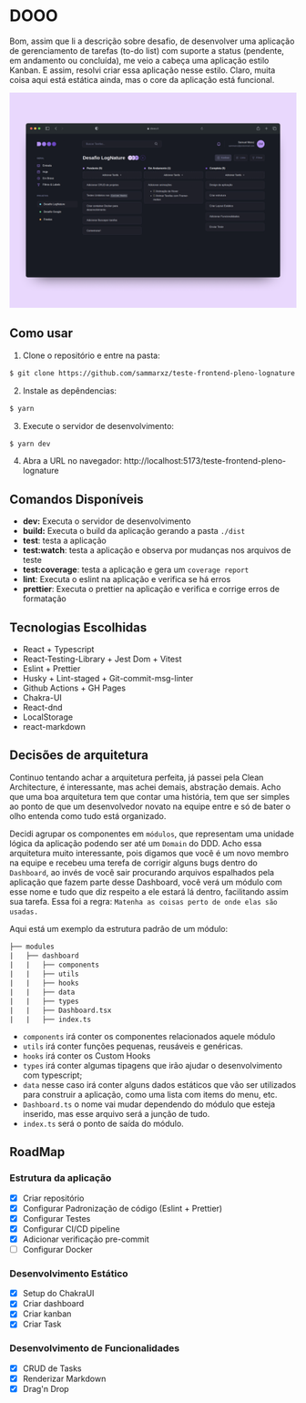 # DOOO
Bom, assim que li a descrição sobre desafio, de desenvolver uma aplicação de gerenciamento de tarefas (to-do list) com 
suporte a status (pendente, em andamento ou concluída), me veio a cabeça uma aplicação estilo Kanban. E assim, resolvi 
criar essa aplicação nesse estilo. Claro, muita coisa aqui está estática ainda, mas o core da aplicação está funcional.

![Dashboard DOOO task manager](./public/preview.png "Preview Dooo task manager")

## Como usar

1. Clone o repositório e entre na pasta:
```bash
$ git clone https://github.com/sammarxz/teste-frontend-pleno-lognature && cd teste-frontend-pleno-lognature
```

2. Instale as depêndencias:
```bash
$ yarn
```

3. Execute o servidor de desenvolvimento:
```bash
$ yarn dev
```

4. Abra a URL no navegador: http://localhost:5173/teste-frontend-pleno-lognature

## Comandos Disponíveis

- **dev:** Executa o servidor de desenvolvimento 
- **build:** Executa o build da aplicação gerando a pasta `./dist`
- **test**: testa a aplicação 
- **test:watch**: testa a aplicação e observa por mudanças nos arquivos de teste
- **test:coverage**: testa a aplicação e gera um `coverage report`
- **lint**: Executa o eslint na aplicação e verifica se há erros 
- **prettier**: Executa o prettier na aplicação e verifica e corrige erros de formatação

## Tecnologias Escolhidas
- React + Typescript
- React-Testing-Library + Jest Dom + Vitest
- Eslint + Prettier
- Husky + Lint-staged + Git-commit-msg-linter
- Github Actions + GH Pages
- Chakra-UI
- React-dnd
- LocalStorage
- react-markdown

## Decisões de arquitetura
Continuo tentando achar a arquitetura perfeita, já passei pela Clean Architecture, é interessante, mas 
achei demais, abstração demais. Acho que uma boa arquitetura tem que contar uma história, tem que 
ser simples ao ponto de que um desenvolvedor novato na equipe entre e só de bater o olho entenda como tudo está organizado.

Decidi agrupar os componentes em `módulos`, que representam uma unidade lógica da aplicação podendo ser até um `Domain`
do DDD. Acho essa arquitetura muito interessante, pois digamos que você é um novo membro na equipe e
recebeu uma terefa de corrigir alguns bugs dentro do `Dashboard`, ao invés de você sair procurando arquivos
espalhados pela aplicação que fazem parte desse Dashboard, você verá um módulo com esse nome e tudo que 
diz respeito a ele estará lá dentro, facilitando assim sua tarefa. Essa foi a regra: `Matenha as coisas perto de onde elas são usadas.`

Aqui está um exemplo da estrutura padrão de um módulo:

```
├── modules
|   ├── dashboard
|   |   ├── components
|   |   ├── utils
|   |   ├── hooks
|   |   ├── data
|   |   ├── types
|   |   ├── Dashboard.tsx
|   |   ├── index.ts
```

- `components` irá conter os componentes relacionados aquele módulo
- `utils` irá conter funções pequenas, reusáveis e genéricas. 
- `hooks` irá conter os Custom Hooks
- `types` irá conter algumas tipagens que irão ajudar o desenvolvimento com typescript;
- `data` nesse caso irá conter alguns dados estáticos que vão ser utilizados para construir a aplicação, como uma lista com items do menu, etc.
- `Dashboard.ts` o nome vai mudar dependendo do módulo que esteja inserido, mas esse arquivo será a junção de tudo.
- `index.ts` será o ponto de saída do módulo.

## RoadMap

### Estrutura da aplicação
- [x] Criar repositório
- [x] Configurar Padronização de código (Eslint + Prettier)
- [x] Configurar Testes
- [x] Configurar CI/CD pipeline
- [x] Adicionar verificação pre-commit
- [ ] Configurar Docker

### Desenvolvimento Estático
- [x] Setup do ChakraUI
- [x] Criar dashboard 
- [x] Criar kanban 
- [x] Criar Task

### Desenvolvimento de Funcionalidades
- [x] CRUD de Tasks
- [x] Renderizar Markdown 
- [x] Drag'n Drop